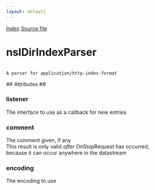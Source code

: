 ```yaml
---
layout: default
---
```

<div id='links'><a href="../index.html">Index</a>
<a href="http://dxr.mozilla.org/mozilla-central/source/netwerk/streamconv/public/nsIDirIndexListener.idl">Source file</a>
</div>

# nsIDirIndexParser #
<code>  
A parser for application/http-index-format  
  
</code>
## Attributes ##

### listener ###
  
The interface to use as a callback for new entries  
  

### comment ###
  
The comment given, if any  
This result is only valid _after_ OnStopRequest has occurred,  
because it can occur anywhere in the datastream  
  

### encoding ###
  
The encoding to use  
  
